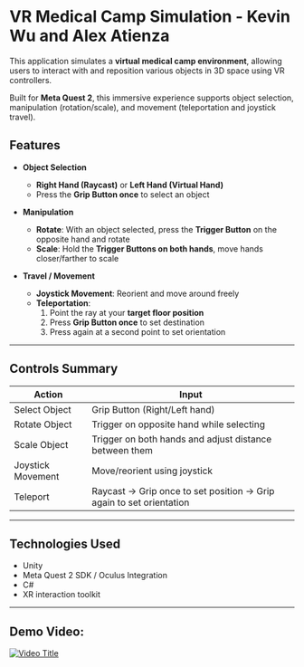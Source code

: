 # VR Medical Camp Simulation - Kevin Wu and Alex Atienza

This application simulates a **virtual medical camp environment**, allowing users to interact with and reposition various objects in 3D space using VR controllers.

Built for **Meta Quest 2**, this immersive experience supports object selection, manipulation (rotation/scale), and movement (teleportation and joystick travel).

## Features
- **Object Selection**  
  - **Right Hand (Raycast)** or **Left Hand (Virtual Hand)**
  - Press the **Grip Button once** to select an object

- **Manipulation**  
  - **Rotate**: With an object selected, press the **Trigger Button** on the opposite hand and rotate
  - **Scale**: Hold the **Trigger Buttons on both hands**, move hands closer/farther to scale

- **Travel / Movement**
  - **Joystick Movement**: Reorient and move around freely
  - **Teleportation**:  
    1. Point the ray at your **target floor position**  
    2. Press **Grip Button once** to set destination  
    3. Press again at a second point to set orientation

---

## Controls Summary

| Action               | Input                                                                 |
|----------------------|-----------------------------------------------------------------------|
| Select Object        | Grip Button (Right/Left hand)                                         |
| Rotate Object        | Trigger on opposite hand while selecting                              |
| Scale Object         | Trigger on both hands and adjust distance between them                |
| Joystick Movement    | Move/reorient using joystick                                          |
| Teleport             | Raycast → Grip once to set position → Grip again to set orientation  |

---

## Technologies Used

- Unity
- Meta Quest 2 SDK / Oculus Integration
- C#
- XR interaction toolkit

---

## Demo Video:
[![Video Title](https://img.youtube.com/vi/zJduxtnzq_0/0.jpg)](https://www.youtube.com/watch?v=zJduxtnzq_0)
